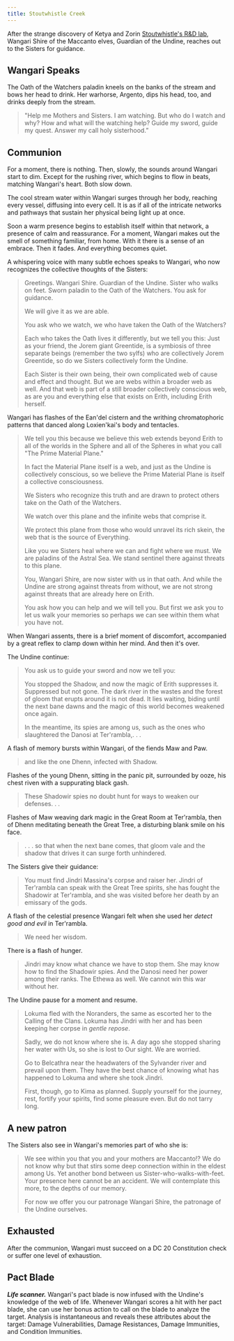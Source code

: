 ```yaml
---
title: Stoutwhistle Creek
---
```


After the strange discovery of Ketya and Zorin [Stoutwhistle's R&D lab](/07-encounters/family-reunion), Wangari Shire of the Maccanto elves, Guardian of the Undine, reaches out to the Sisters for guidance. 

## Wangari Speaks

The Oath of the Watchers paladin kneels on the banks of the stream and bows her head to drink. Her warhorse, Argento, dips his head, too, and drinks deeply from the stream. 

> "Help me Mothers and Sisters. I am watching. But who do I watch and why? How and what will the watching help? Guide my sword, guide my quest. Answer my call holy sisterhood.”

## Communion

For a moment, there is nothing. Then, slowly, the sounds around Wangari start to dim. Except for the rushing river, which begins to flow in beats, matching Wangari's heart. Both slow down.

The cool stream water within Wangari surges through her body, reaching every vessel, diffusing into every cell. It is as if all of the intricate networks and pathways that sustain her physical being light up at once.

Soon a warm presence begins to establish itself within that network, a presence of calm and reassurance. For a moment, Wangari makes out the smell of something familiar, from home. With it there is a sense of an embrace. Then it fades. And everything becomes quiet.

A whispering voice with many subtle echoes speaks to Wangari, who now recognizes the collective thoughts of the Sisters:

> Greetings. Wangari Shire. Guardian of the Undine. Sister who walks on feet. Sworn paladin to the Oath of the Watchers. You ask for guidance.
>
>We will give it as we are able.
>
>You ask who we watch, we who have taken the Oath of the Watchers?
>
>Each who takes the Oath lives it differently, but we tell you this: Just as your friend, the Jorem giant Greentide, is a symbiosis of three separate beings (remember the two sylfs) who are collectively Jorem Greentide, so do we Sisters collectively form the Undine.
>
>Each Sister is their own being, their own complicated web of cause and effect and thought. But we are webs within a broader web as well. And that web is part of a still broader collectively conscious web, as are you and everything else that exists on Erith, including Erith herself.

Wangari has flashes of the Ean'del cistern and the writhing chromatophoric patterns that danced along Loxien'kai's body and tentacles.

>
>We tell you this because we believe this web extends beyond Erith to all of the worlds in the Sphere and all of the Spheres in what you call "The Prime Material Plane."
>
>In fact the Material Plane itself is a web, and just as the Undine is collectively conscious, so we believe the Prime Material Plane is itself a collective consciousness.  
>
>We Sisters who recognize this truth and are drawn to protect others take on the Oath of the Watchers. 
>
>We watch over this plane and the infinite webs that comprise it.
>
>We protect this plane from those who would unravel its rich skein, the web that is the source of Everything.
>
>Like you we Sisters heal where we can and fight where we must. We are paladins of the Astral Sea. We stand sentinel there against threats to this plane. 
>
>You, Wangari Shire, are now sister with us in that oath. And while the Undine are strong against threats from without, we are not strong against threats that are already here on Erith.
>
>You ask how you can help and we will tell you. But first we ask you to let us walk your memories so perhaps we can see within them what you have not.

When Wangari assents, there is a brief moment of discomfort, accompanied by a great reflex to clamp down within her mind. And then it's over.

The Undine continue:

>You ask us to guide your sword and now we tell you:
>
>You stopped the Shadow, and now the magic of Erith suppresses it. Suppressed but not gone. The dark river in the wastes and the forest of gloom that erupts around it is not dead. It lies waiting, biding until the next bane dawns and the magic of this world becomes weakened once again.
>
>In the meantime, its spies are among us, such as the ones who slaughtered the Danosi at Ter'rambla,. . .

A flash of memory bursts within Wangari, of the fiends Maw and Paw.

>and like the one Dhenn, infected with Shadow.

Flashes of the young Dhenn, sitting in the panic pit, surrounded by ooze, his chest riven with a suppurating black gash.

>These Shadowir spies no doubt hunt for ways to weaken our defenses. . .

Flashes of Maw weaving dark magic in the Great Room at Ter'rambla, then of Dhenn meditating beneath the Great Tree, a disturbing blank smile on his face.

>. . . so that when the next bane comes, that gloom vale and the shadow that drives it can surge forth unhindered.

The Sisters give their guidance:

>You must find Jindri Massina's corpse and raiser her. Jindri of Ter'rambla can speak with the Great Tree spirits, she has fought the Shadowir at Ter'rambla, and she was visited before her death by an emissary of the gods.

A flash of the celestial presence Wangari felt when she used her *detect good and evil* in Ter'rambla.

>We need her wisdom.

There is a flash of hunger.

>Jindri may know what chance we have to stop them. She may know how to find the Shadowir spies. And the Danosi need her power among their ranks. The Ethewa as well. We cannot win this war without her.

The Undine pause for a moment and resume.

>Lokuma fled with the Noranders, the same as escorted her to the Calling of the Clans. Lokuma has Jindri with her and has been keeping her corpse in *gentle repose*.
>
>Sadly, we do not know where she is. A day ago she stopped sharing her water with Us, so she is lost to Our sight. We are worried.
>
>Go to Belcathra near the headwaters of the Sylvander river and prevail upon them. They have the best chance of knowing what has happened to Lokuma and where she took Jindri.
>
>First, though, go to Kima as planned. Supply yourself for the journey, rest, fortify your spirits, find some pleasure even. But do not tarry long.

## A new patron

The Sisters also see in Wangari's memories part of who she is:

>We see within you that you and your mothers are Maccanto!? We do not know why but that stirs some deep connection within in the eldest among Us. Yet another bond between us Sister-who-walks-with-feet. Your presence here cannot be an accident. We will contemplate this more, to the depths of our memory. 
>
>For now we offer you our patronage Wangari Shire, the patronage of the Undine ourselves. 

## Exhausted

After the communion, Wangari must succeed on a DC 20 Constitution check or suffer one level of exhaustion.

## Pact Blade

***Life scanner.*** Wangari's pact blade is now infused with the Undine's knowledge of the web of life. Whenever Wangari scores a  hit with her pact blade, she can use her bonus action to call on the blade to analyze the target. Analysis is instantaneous and reveals these attributes about the target: Damage Vulnerabilities, Damage Resistances, Damage Immunities, and Condition Immunities.








